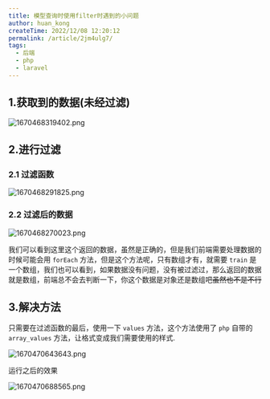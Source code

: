 ```yaml
---
title: 模型查询时使用filter时遇到的小问题
author: huan_kong
createTime: 2022/12/08 12:20:12
permalink: /article/2jm4ulg7/
tags:
  - 后端
  - php
  - laravel
---
```


## 1.获取到的数据(未经过滤)

![1670468319402.png](https://img.huankong.top/i/2022/12/08/639152e39d81d.png)

## 2.进行过滤

### 2.1 过滤函数

![1670468291825.png](https://img.huankong.top/i/2022/12/08/639152c7a1170.png)

### 2.2 过滤后的数据

![1670468270023.png](https://img.huankong.top/i/2022/12/08/639152b26a2e9.png)

我们可以看到这里这个返回的数据，虽然是正确的，但是我们前端需要处理数据的时候可能会用 `forEach` 方法，但是这个方法呢，只有数组才有，就需要 `train` 是一个数组，我们也可以看到，如果数据没有问题，没有被过滤过，那么返回的数据就是数组，前端总不会去判断一下，你这个数据是对象还是数组吧~~虽然也不是不行~~

## 3.解决方法

只需要在过滤函数的最后，使用一下 `values` 方法，这个方法使用了 `php` 自带的 `array_values` 方法，让格式变成我们需要使用的样式.

![1670470643643.png](https://img.huankong.top/i/2022/12/08/63915bf79b19b.png)

运行之后的效果

![1670470688565.png](https://img.huankong.top/i/2022/12/08/63915c2427823.png)
